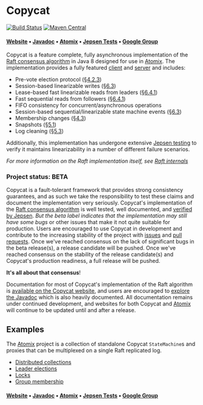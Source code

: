 # Copycat

[![Build Status](https://travis-ci.org/atomix/copycat.svg)](https://travis-ci.org/atomix/copycat)
[![Maven Central](https://maven-badges.herokuapp.com/maven-central/io.atomix.copycat/copycat-server/badge.svg)](http://search.maven.org/#search%7Cga%7C1%7Cg%3A%22io.atomix.copycat%22) 

#### [Website][Website] • [Javadoc][Javadoc] • [Atomix][Atomix] • [Jepsen Tests](https://github.com/atomix/atomix-jepsen) • [Google Group][Google group]

Copycat is a feature complete, fully asynchronous implementation of the [Raft consensus algorithm][Raft] in Java 8
designed for use in [Atomix][Atomix]. The implementation provides a fully featured [client][clients] and [server][servers]
and includes:
* Pre-vote election protocol (§[4.2.3][dissertation])
* Session-based linearizable writes (§[6.3][dissertation])
* Lease-based fast linearizable reads from leaders (§[6.4.1][dissertation])
* Fast sequential reads from followers (§[6.4.1][dissertation])
* FIFO consistency for concurrent/asynchronous operations
* Session-based sequential/linearizable state machine events (§[6.3][dissertation])
* Membership changes (§[4.3][dissertation])
* Snapshots (§[5.1][dissertation])
* Log cleaning (§[5.3][dissertation])

Additionally, this implementation has undergone extensive [Jepsen testing](http://github.com/jhalterman/copycat-jepsen)
to verify it maintains linearizability in a number of different failure scenarios.

*For more information on the Raft implementation itself, see [Raft internals](http://atomix.github.io/copycat/user-manual/internals/)*

### Project status: BETA

Copycat is a fault-tolerant framework that provides strong consistency guarantees, and as such we take the responsibility
to test these claims and document the implementation very seriously. Copycat's implementation of the
[Raft consensus algorithm](https://raft.github.io/) is well tested, well documented, and [verified by
Jepsen](https://github.com/atomix/atomix-jepsen). *But the beta label indicates that the implementation
may still have some bugs* or other issues that make it not quite suitable for production. Users are encouraged to
use Copycat in development and contribute to the increasing stability of the project with [issues](https://github.com/atomix/copycat/issues)
and [pull requests](https://github.com/atomix/copycat/pulls). Once we've reached consensus on the lack of significant
bugs in the beta release(s), a release candidate will be pushed. Once we've reached consensus on the stability of the 
release candidate(s) and Copycat's production readiness, a full release will be pushed.

**It's all about that consensus**!

Documentation for most of Copycat's implementation of the Raft algorithm is
[available on the Copycat website](http://atomix.github.io/copycat/user-manual/internals/), and users are encouraged
to [explore the Javadoc][Javadoc] which is also heavily documented. All documentation remains under continued
development, and websites for both Copycat and [Atomix][Atomix] will continue to be updated until and after a release.

## Examples

The [Atomix][Atomix] project is a collection of standalone Copycat `StateMachine`s and proxies that can be
multiplexed on a single Raft replicated log.
* [Distributed collections](https://github.com/atomix/atomix/blob/master/collections/src/main/java/io/atomix/collections/state/MapState.java)
* [Leader elections](https://github.com/atomix/atomix/blob/master/coordination/src/main/java/io/atomix/coordination/state/LeaderElectionState.java)
* [Locks](https://github.com/atomix/atomix/blob/master/coordination/src/main/java/io/atomix/coordination/state/LockState.java)
* [Group membership](https://github.com/atomix/atomix/blob/master/coordination/src/main/java/io/atomix/coordination/state/MembershipGroupState.java)

#### [Website][Website] • [Javadoc][Javadoc] • [Atomix][Atomix] • [Jepsen Tests](https://github.com/atomix/atomix-jepsen) • [Google Group][Google group]

[Raft]: https://raft.github.io/
[dissertation]: https://ramcloud.stanford.edu/~ongaro/thesis.pdf
[Atomix]: http://github.com/atomix/atomix
[clients]: http://atomix.io/copycat/user-manual/client
[servers]: http://atomix.io/copycat/user-manual/server
[Website]: http://atomix.io/copycat/
[Google group]: https://groups.google.com/forum/#!forum/copycat
[Javadoc]: http://atomix.io/copycat/api/latest/
